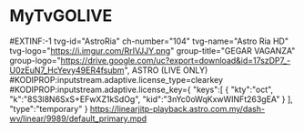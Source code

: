 # MyTvGOLIVE


#EXTINF:-1 tvg-id="AstroRia" ch-number="104" tvg-name="Astro Ria HD" tvg-logo="https://i.imgur.com/RrIVJJY.png" group-title="GEGAR VAGANZA" group-logo="https://drive.google.com/uc?export=download&id=17szDP7_-U0zEuN7_HcYevy49ER4fsubm", ASTRO (LIVE ONLY) 
#KODIPROP:inputstream.adaptive.license_type=clearkey 
#KODIPROP:inputstream.adaptive.license_key={ "keys":[ { "kty":"oct", "k":"8S3l8N6SxS+EFwXZ1kSdOg", "kid":"3nYc0oWqKxwWINFt263gEA" } ], "type":"temporary" } 
https://linearjitp-playback.astro.com.my/dash-wv/linear/9989/default_primary.mpd
